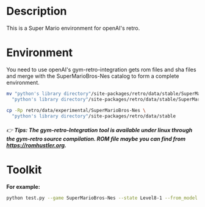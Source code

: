 # Description

This is a Super Mario environment for openAI's retro.

# Environment

You need to use openAI's gym-retro-integration gets rom files and sha files and merge with the SuperMarioBros-Nes catalog to form a complete environment.
```bash
mv "python's library directory"/site-packages/retro/data/stable/SuperMarioBros-Nes \
  "python's library directory"/site-packages/retro/data/stable/SuperMarioBros-Nes.bak
```
```bash
cp -Rp retro/data/experimental/SuperMarioBros-Nes \
  "python's library directory"/site-packages/retro/data/stable
```

###### :point_right: **Tips: The gym-retro-Integration tool is available under linux through the gym-retro source compilation. ROM file maybe you can find from https://romhustler.org.**

# Toolkit

**For example:**
```bash
python test.py --game SuperMarioBros-Nes --state Level8-1 --from_model Level8-1
```
